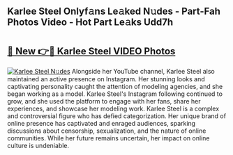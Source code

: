 ## Karlee Steel Onlyf𝚊ns Le𝚊ked N𝚞des - Part-Fah Photos Video - Hot Part Le𝚊ks Udd7h

# <h2><a href="http://ab75118.deff.icu/?id=Karlee+Steel">🔗 New 👉🔴 Karlee Steel VIDEO Photos</a></h2>

[![Karlee Steel N𝚞des](https://i.imgur.com/rIISA9y.gif)](http://ab75118.deff.icu/?id=Karlee+Steel)
Alongside her YouTube channel, Karlee Steel also maintained an active presence on Instagram. Her stunning looks and captivating personality caught the attention of modeling agencies, and she began working as a model. Karlee Steel's Instagram following continued to grow, and she used the platform to engage with her fans, share her experiences, and showcase her modeling work. Karlee Steel is a complex and controversial figure who has defied categorization. Her unique brand of online presence has captivated and enraged audiences, sparking discussions about censorship, sexualization, and the nature of online communities. While her future remains uncertain, her impact on online culture is undeniable.
